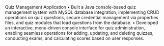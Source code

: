Quiz Management Application
• Built a Java console-based quiz management system with MySQL database integration, implementing CRUD operations
on quiz questions, secure credential management via properties files, and quiz modules that load questions from the
database.
• Developed an interactive, menu-driven console interface for quiz administration, enabling seamless operations for adding,
updating, and deleting quizzes, conducting exams, and calculating scores based on user responses.
